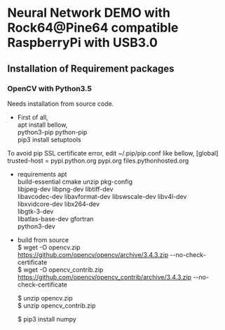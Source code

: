# Neural Network DEMO with Rock64@Pine64 compatible RaspberryPi with USB3.0

## Installation of Requirement packages

### OpenCV with Python3.5  
Needs installation from source code.  

- First of all,  
apt install bellow,  
python3-pip python-pip  
pip3 install setuptools  

To avoid pip SSL certificate error, edit ~/.pip/pip.conf like bellow,
[global]
trusted-host = pypi.python.org
               pypi.org
               files.pythonhosted.org

- requirements apt  
build-essential cmake unzip pkg-config  
libjpeg-dev libpng-dev libtiff-dev  
libavcodec-dev libavformat-dev libswscale-dev libv4l-dev  
libxvidcore-dev libx264-dev  
libgtk-3-dev  
libatlas-base-dev gfortran  
python3-dev  

- build from source  
    $ wget -O opencv.zip https://github.com/opencv/opencv/archive/3.4.3.zip --no-check-certificate  
    $ wget -O opencv_contrib.zip https://github.com/opencv/opencv_contrib/archive/3.4.3.zip --no-check-certificate  
    
    $ unzip opencv.zip  
    $ unzip opencv_contrib.zip  
    
    $ pip3 install numpy
